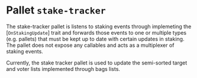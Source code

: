 # Pallet `stake-tracker`

The stake-tracker pallet is listens to staking events through implemeting the
[`OnStakingUpdate`] trait and forwards those events to one or multiple types (e.g. pallets) that
must be kept up to date with certain updates in staking. The pallet does not expose any
callables and acts as a multiplexer of staking events.

 Currently, the stake tracker pallet is used to update the semi-sorted target and voter lists
 implemented through bags lists.
